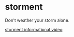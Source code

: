 # storment
Don't weather your storm alone.

[storment informational video](https://drive.google.com/a/berkeley.edu/file/d/0Byl6uM3kdPKFWHNsRUJ3Z29xY28/view?usp=sharing)

